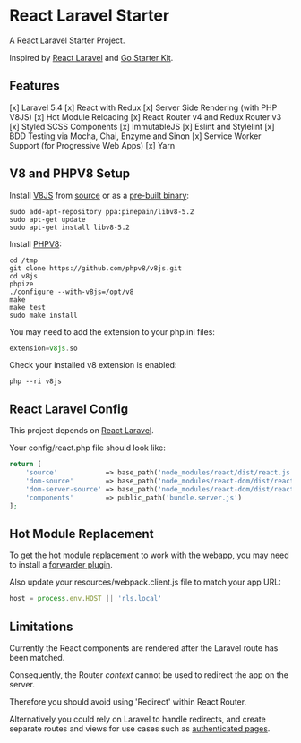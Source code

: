 # React Laravel Starter

A React Laravel Starter Project.

Inspired by [React Laravel](https://github.com/talyssonoc/react-laravel) and [Go Starter Kit](https://github.com/olebedev/go-starter-kit).

## Features

[x] Laravel 5.4
[x] React with Redux
[x] Server Side Rendering (with PHP V8JS)
[x] Hot Module Reloading
[x] React Router v4 and Redux Router v3
[x] Styled SCSS Components
[x] ImmutableJS
[x] Eslint and Stylelint
[x] BDD Testing via Mocha, Chai, Enzyme and Sinon
[x] Service Worker Support (for Progressive Web Apps)
[x] Yarn

## V8 and PHPV8 Setup

Install [V8JS](https://github.com/phpv8/v8js) from [source](https://github.com/phpv8/v8js/blob/master/README.Linux.md) or as a [pre-built binary](https://launchpad.net/~pinepain/+archive/ubuntu/libv8-5.2):

```shell
sudo add-apt-repository ppa:pinepain/libv8-5.2
sudo apt-get update
sudo apt-get install libv8-5.2
```

Install [PHPV8](https://github.com/pinepain/php-v8):

```shell
cd /tmp
git clone https://github.com/phpv8/v8js.git
cd v8js
phpize
./configure --with-v8js=/opt/v8
make
make test
sudo make install
```

You may need to add the extension to your php.ini files:

```php
extension=v8js.so
```

Check your installed v8 extension is enabled:

```shell
php --ri v8js
```

## React Laravel Config

This project depends on [React Laravel](https://github.com/talyssonoc/react-laravel).

Your config/react.php file should look like:

```php
return [
    'source'            => base_path('node_modules/react/dist/react.js'),
    'dom-source'        => base_path('node_modules/react-dom/dist/react-dom.js'),
    'dom-server-source' => base_path('node_modules/react-dom/dist/react-dom-server.js'),
    'components'        => public_path('bundle.server.js')
];
```

## Hot Module Replacement

To get the hot module replacement to work with the webapp, you may need to install a [forwarder plugin](https://github.com/mhallin/vagrant-notify-forwarder).

Also update your resources/webpack.client.js file to match your app URL:

```js
host = process.env.HOST || 'rls.local'
```

## Limitations

Currently the React components are rendered after the Laravel route has been matched.

Consequently, the Router *context* cannot be used to redirect the app on the server.

Therefore you should avoid using 'Redirect' within React Router.

Alternatively you could rely on Laravel to handle redirects, and create separate routes and views for use cases such as [authenticated pages](https://reacttraining.com/react-router/web/example/auth-workflow).
